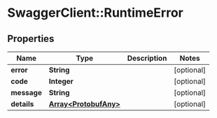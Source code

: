 # SwaggerClient::RuntimeError

## Properties
Name | Type | Description | Notes
------------ | ------------- | ------------- | -------------
**error** | **String** |  | [optional] 
**code** | **Integer** |  | [optional] 
**message** | **String** |  | [optional] 
**details** | [**Array&lt;ProtobufAny&gt;**](ProtobufAny.md) |  | [optional] 



